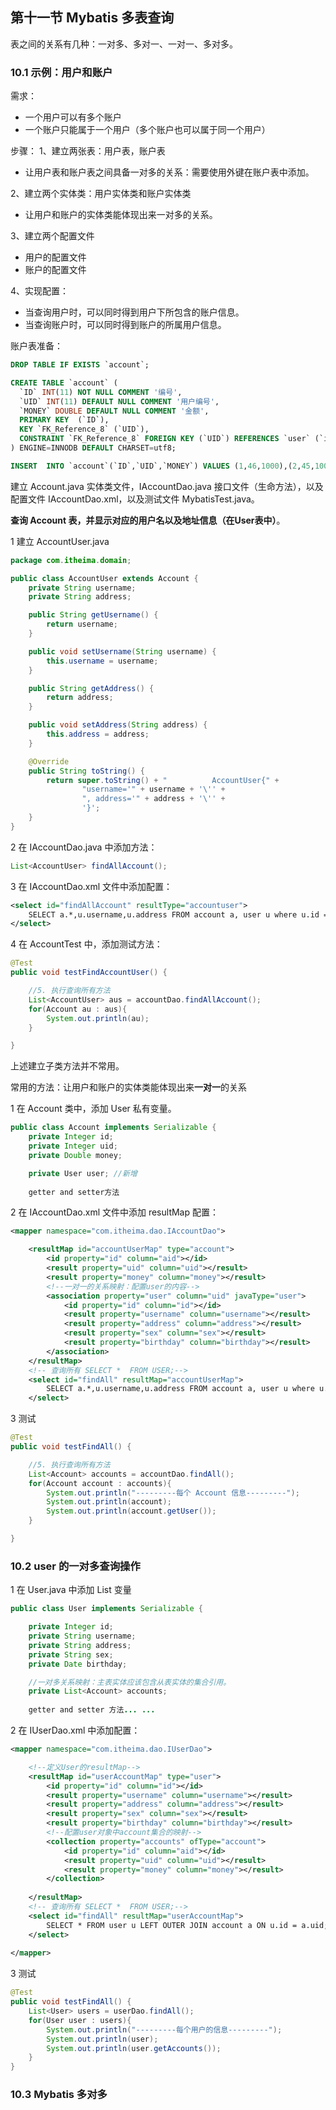 ## 第十一节 Mybatis 多表查询

表之间的关系有几种：一对多、多对一、一对一、多对多。

### 10.1 示例：用户和账户

需求：
* 一个用户可以有多个账户
* 一个账户只能属于一个用户（多个账户也可以属于同一个用户）

步骤：
1、建立两张表：用户表，账户表
* 让用户表和账户表之间具备一对多的关系：需要使用外键在账户表中添加。

2、建立两个实体类：用户实体类和账户实体类
* 让用户和账户的实体类能体现出来一对多的关系。

3、建立两个配置文件
* 用户的配置文件
* 账户的配置文件

4、实现配置：
* 当查询用户时，可以同时得到用户下所包含的账户信息。
* 当查询账户时，可以同时得到账户的所属用户信息。

账户表准备：

```sql
DROP TABLE IF EXISTS `account`;

CREATE TABLE `account` (
  `ID` INT(11) NOT NULL COMMENT '编号',
  `UID` INT(11) DEFAULT NULL COMMENT '用户编号',
  `MONEY` DOUBLE DEFAULT NULL COMMENT '金额',
  PRIMARY KEY  (`ID`),
  KEY `FK_Reference_8` (`UID`),
  CONSTRAINT `FK_Reference_8` FOREIGN KEY (`UID`) REFERENCES `user` (`id`)
) ENGINE=INNODB DEFAULT CHARSET=utf8;

INSERT  INTO `account`(`ID`,`UID`,`MONEY`) VALUES (1,46,1000),(2,45,1000),(3,46,2000);
```

建立 Account.java 实体类文件，IAccountDao.java 接口文件（生命方法），以及配置文件 IAccountDao.xml，以及测试文件 MybatisTest.java。


**查询 Account 表，并显示对应的用户名以及地址信息（在User表中）**。

1 建立 AccountUser.java 

```java
package com.itheima.domain;

public class AccountUser extends Account {
    private String username;
    private String address;

    public String getUsername() {
        return username;
    }

    public void setUsername(String username) {
        this.username = username;
    }

    public String getAddress() {
        return address;
    }

    public void setAddress(String address) {
        this.address = address;
    }

    @Override
    public String toString() {
        return super.toString() + "          AccountUser{" +
                "username='" + username + '\'' +
                ", address='" + address + '\'' +
                '}';
    }
}
```

2 在 IAccountDao.java 中添加方法：

```java
List<AccountUser> findAllAccount();
```

3 在 IAccountDao.xml 文件中添加配置：

```xml
<select id="findAllAccount" resultType="accountuser">
    SELECT a.*,u.username,u.address FROM account a, user u where u.id = a.uid;
</select>
```

4 在 AccountTest 中，添加测试方法：

```java
@Test
public void testFindAccountUser() {

    //5. 执行查询所有方法
    List<AccountUser> aus = accountDao.findAllAccount();
    for(Account au : aus){
        System.out.println(au);
    }

}
```

上述建立子类方法并不常用。

常用的方法：让用户和账户的实体类能体现出来**一对一**的关系

1 在 Account 类中，添加 User 私有变量。

```java
public class Account implements Serializable {
    private Integer id;
    private Integer uid;
    private Double money;

    private User user; //新增
    
    getter and setter方法
```

2 在 IAccountDao.xml 文件中添加 resultMap 配置：

```xml
<mapper namespace="com.itheima.dao.IAccountDao">

    <resultMap id="accountUserMap" type="account">
        <id property="id" column="aid"></id>
        <result property="uid" column="uid"></result>
        <result property="money" column="money"></result>
        <!--一对一的关系映射：配置user的内容-->
        <association property="user" column="uid" javaType="user">
            <id property="id" column="id"></id>
            <result property="username" column="username"></result>
            <result property="address" column="address"></result>
            <result property="sex" column="sex"></result>
            <result property="birthday" column="birthday"></result>
        </association>
    </resultMap>
    <!-- 查询所有 SELECT *  FROM USER;-->
    <select id="findAll" resultMap="accountUserMap">
        SELECT a.*,u.username,u.address FROM account a, user u where u.id = a.uid;
    </select>
```

3 测试

```java
@Test
public void testFindAll() {

    //5. 执行查询所有方法
    List<Account> accounts = accountDao.findAll();
    for(Account account : accounts){
        System.out.println("---------每个 Account 信息---------");
        System.out.println(account);
        System.out.println(account.getUser());
    }

}
```

### 10.2 user 的一对多查询操作

1 在 User.java 中添加 List<Account> 变量

```java
public class User implements Serializable {

    private Integer id;
    private String username;
    private String address;
    private String sex;
    private Date birthday;

    //一对多关系映射：主表实体应该包含从表实体的集合引用。
    private List<Account> accounts;
    
    getter and setter 方法... ...
```

2 在 IUserDao.xml 中添加配置：

```xml
<mapper namespace="com.itheima.dao.IUserDao">

    <!--定义User的resultMap-->
    <resultMap id="userAccountMap" type="user">
        <id property="id" column="id"></id>
        <result property="username" column="username"></result>
        <result property="address" column="address"></result>
        <result property="sex" column="sex"></result>
        <result property="birthday" column="birthday"></result>
        <!--配置user对象中account集合的映射-->
        <collection property="accounts" ofType="account">
            <id property="id" column="aid"></id>
            <result property="uid" column="uid"></result>
            <result property="money" column="money"></result>
        </collection>
        
    </resultMap>
    <!-- 查询所有 SELECT *  FROM USER;-->
    <select id="findAll" resultMap="userAccountMap">
        SELECT * FROM user u LEFT OUTER JOIN account a ON u.id = a.uid;
    </select>
    
</mapper>
```

3 测试

```java
@Test
public void testFindAll() {
    List<User> users = userDao.findAll();
    for(User user : users){
        System.out.println("---------每个用户的信息---------");
        System.out.println(user);
        System.out.println(user.getAccounts());
    }
}
```

### 10.3 Mybatis 多对多


